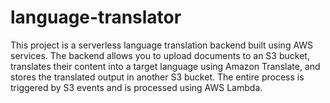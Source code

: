 # language-translator
This project is a serverless language translation backend built using AWS services. The backend allows you to upload documents to an S3 bucket, translates their content into a target language using Amazon Translate, and stores the translated output in another S3 bucket. The entire process is triggered by S3 events and is processed using AWS Lambda.
